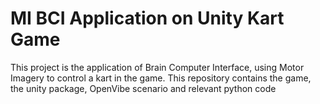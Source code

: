 # MI BCI Application on Unity Kart Game

This project is the application of Brain Computer Interface, using Motor Imagery to control a kart in the game.
This repository contains the game, the unity package, OpenVibe scenario and relevant python code

